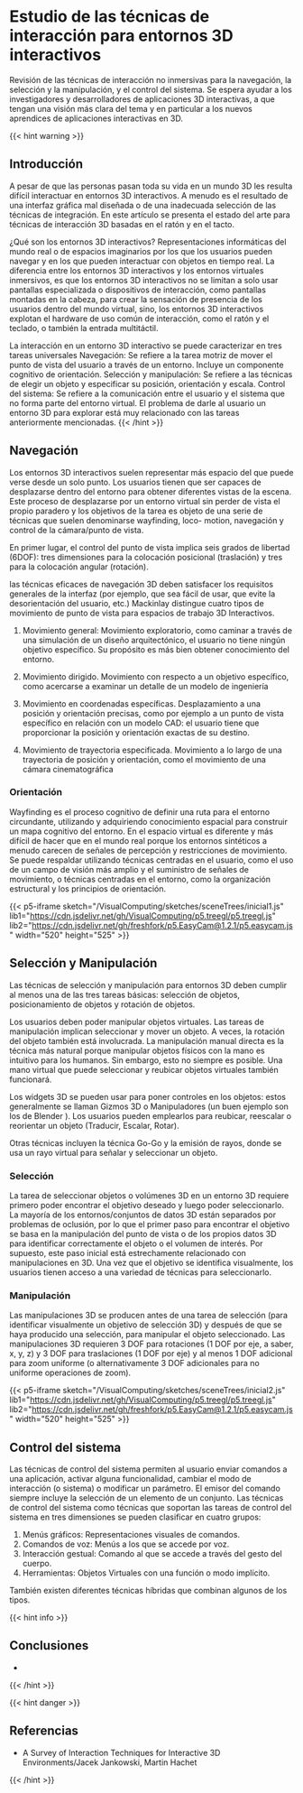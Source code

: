 
# Estudio de las técnicas de interacción para entornos 3D interactivos

Revisión de las técnicas de interacción no inmersivas para la navegación, la selección y la manipulación, y el control del sistema. Se espera ayudar a los investigadores y desarrolladores de aplicaciones 3D interactivas, a que tengan una visión más clara del tema y en particular a los nuevos aprendices de aplicaciones interactivas en 3D.


{{< hint warning >}}

## Introducción

A pesar de que las personas pasan toda su vida en un mundo 3D les resulta difícil interactuar en entornos 3D interactivos. A menudo es el resultado de una interfaz gráfica mal diseñada o de una inadecuada selección de las técnicas de integración. En este artículo se presenta el estado del arte para técnicas de interacción 3D basadas en el ratón y en el tacto. 

¿Qué son los entornos 3D interactivos?
Representaciones informáticas del mundo real o de espacios imaginarios por los que los usuarios pueden navegar y en los que pueden interactuar con objetos en tiempo real.
La diferencia entre los entornos 3D interactivos y los entornos virtuales inmersivos, es que los entornos 3D interactivos no se limitan a solo usar pantallas especializada o dispositivos de interacción, como pantallas montadas en la cabeza, para crear la sensación de presencia de los usuarios dentro del mundo virtual, sino, los entornos 3D interactivos explotan el hardware de uso común de interacción, como el ratón y el teclado, o también la entrada multitáctil.

La interacción en un entorno 3D interactivo se puede caracterizar en tres tareas universales
Navegación: Se refiere a la tarea motriz de mover el punto de vista del usuario a través de un entorno. Incluye un componente cognitivo de orientación.
Selección y manipulación: Se refiere a las técnicas de elegir un objeto y especificar su posición, orientación y escala.
Control del sistema: Se refiere a la comunicación entre el usuario y el sistema que no forma parte del entorno virtual.
El problema de darle al usuario un entorno 3D para explorar está muy relacionado con las tareas anteriormente mencionadas.
{{< /hint >}}


## Navegación

Los entornos 3D interactivos suelen representar más espacio del que puede verse desde un solo punto. Los usuarios tienen que ser capaces de desplazarse dentro del entorno para obtener diferentes vistas de la escena. Este proceso de desplazarse por un entorno virtual sin perder
de vista el propio paradero y los objetivos de la tarea es objeto de una serie de técnicas que suelen denominarse wayfinding, loco- motion, navegación y control de la cámara/punto de vista.

En primer lugar, el control del punto de vista implica seis grados de libertad (6DOF): tres dimensiones para la colocación posicional (traslación) y tres para la colocación angular (rotación).

las técnicas eficaces de navegación 3D deben satisfacer los requisitos generales de la interfaz (por ejemplo, que sea fácil de usar, que evite la desorientación del usuario, etc.)
Mackinlay distingue cuatro tipos de movimiento de punto de vista para espacios de trabajo 3D
Interactivos.

1. Movimiento general: Movimiento exploratorio, como caminar a través de una simulación de un diseño arquitectónico, el usuario no tiene ningún objetivo específico. Su propósito es más bien obtener conocimiento del entorno. 

2. Movimiento dirigido. Movimiento con respecto a un objetivo específico, como acercarse a examinar un detalle de un modelo de ingeniería

3. Movimiento en coordenadas específicas. Desplazamiento a una posición y orientación precisas, como por ejemplo a un punto de vista específico en relación con un modelo CAD: el usuario tiene que proporcionar la posición y orientación exactas de su destino.

4. Movimiento de trayectoria especificada. Movimiento a lo largo de una trayectoria de posición y orientación, como el movimiento de una cámara cinematográfica

### Orientación 
Wayfinding es el proceso cognitivo de definir una ruta para el entorno circundante, utilizando y adquiriendo conocimiento espacial para construir un mapa cognitivo del entorno. En el espacio virtual es diferente y más difícil de hacer que en el mundo real porque los entornos sintéticos a menudo carecen de señales de percepción y restricciones de movimiento. Se puede respaldar utilizando técnicas centradas en el usuario, como el uso de un campo de visión más amplio y el suministro de señales de movimiento, o técnicas centradas en el entorno, como la organización estructural y los principios de orientación.

{{< p5-iframe sketch="/VisualComputing/sketches/sceneTrees/inicial1.js" lib1="https://cdn.jsdelivr.net/gh/VisualComputing/p5.treegl/p5.treegl.js" lib2="https://cdn.jsdelivr.net/gh/freshfork/p5.EasyCam@1.2.1/p5.easycam.js" width="520" height="525" >}}

## Selección y Manipulación 
Las técnicas de selección y manipulación para entornos 3D deben cumplir al menos una de las tres tareas básicas: selección de objetos, posicionamiento de objetos y rotación de objetos.

Los usuarios deben poder manipular objetos virtuales. Las tareas de manipulación implican seleccionar y mover un objeto. A veces, la rotación del objeto también está involucrada. La manipulación manual directa es la técnica más natural porque manipular objetos físicos con la mano es intuitivo para los humanos. Sin embargo, esto no siempre es posible. Una mano virtual que puede seleccionar y reubicar objetos virtuales también funcionará.

Los widgets 3D se pueden usar para poner controles en los objetos: estos generalmente se llaman Gizmos 3D o Manipuladores (un buen ejemplo son los de Blender ). Los usuarios pueden emplearlos para reubicar, reescalar o reorientar un objeto (Traducir, Escalar, Rotar).

Otras técnicas incluyen la técnica Go-Go y la emisión de rayos, donde se usa un rayo virtual para señalar y seleccionar un objeto.

### Selección 
La tarea de seleccionar objetos o volúmenes 3D en un entorno 3D requiere primero poder encontrar el objetivo deseado y luego poder seleccionarlo. La mayoría de los entornos/conjuntos de datos 3D están separados por problemas de oclusión, por lo que el primer paso para encontrar el objetivo se basa en la manipulación del punto de vista o de los propios datos 3D para identificar correctamente el objeto o el volumen de interés. Por supuesto, este paso inicial está estrechamente relacionado con manipulaciones en 3D. Una vez que el objetivo se identifica visualmente, los usuarios tienen acceso a una variedad de técnicas para seleccionarlo.

### Manipulación 
Las manipulaciones 3D se producen antes de una tarea de selección (para identificar visualmente un objetivo de selección 3D) y después de que se haya producido una selección, para manipular el objeto seleccionado. Las manipulaciones 3D requieren 3 DOF para rotaciones (1 DOF por eje, a saber, x, y, z) y 3 DOF para traslaciones (1 DOF por eje) y al menos 1 DOF adicional para zoom uniforme (o alternativamente 3 DOF adicionales para no uniforme operaciones de zoom).

{{< p5-iframe sketch="/VisualComputing/sketches/sceneTrees/inicial2.js" lib1="https://cdn.jsdelivr.net/gh/VisualComputing/p5.treegl/p5.treegl.js" lib2="https://cdn.jsdelivr.net/gh/freshfork/p5.EasyCam@1.2.1/p5.easycam.js" width="520" height="525" >}}

## Control del sistema 

Las técnicas de control del sistema permiten al usuario enviar comandos a una aplicación, activar alguna funcionalidad, cambiar el modo de interacción (o sistema) o modificar un parámetro. El emisor del comando siempre incluye la selección de un elemento de un conjunto. Las técnicas de control del sistema como técnicas que soportan las tareas de control del sistema en tres dimensiones se pueden clasificar en cuatro grupos:

1. Menús gráficos: Representaciones visuales de comandos.
2. Comandos de voz: Menús a los que se accede por voz.
3. Interacción gestual: Comando al que se accede a través del gesto del cuerpo.
4. Herramientas: Objetos Virtuales con una función o modo implícito.

También existen diferentes técnicas híbridas que combinan algunos de los tipos.

{{< hint info >}} 
## Conclusiones
* 

{{< /hint >}} 

{{< hint danger >}} 
## Referencias
* A Survey of Interaction Techniques for Interactive 3D Environments/Jacek Jankowski, Martin Hachet

{{< /hint >}} 